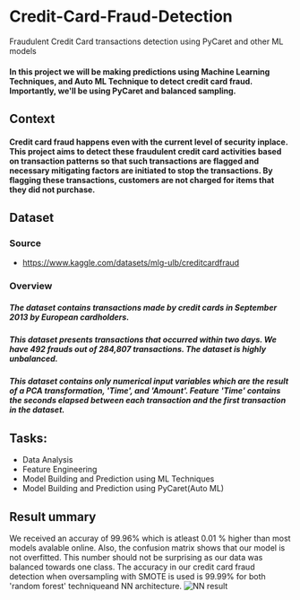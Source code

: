 # Credit-Card-Fraud-Detection
Fraudulent Credit Card transactions detection using PyCaret and other ML models

#### In this project we will be making predictions using Machine Learning Techniques, and Auto ML Technique to detect credit card fraud. Importantly, we'll be using PyCaret and balanced sampling. 

## Context 
#### Credit card fraud happens even with the current level of security inplace. This project aims to detect these fraudulent credit card activities based on transaction patterns so that such transactions are flagged and necessary mitigating factors are initiated to stop the transactions. By flagging these transactions, customers are not charged for items that they did not purchase.

## Dataset

### Source
 - https://www.kaggle.com/datasets/mlg-ulb/creditcardfraud

### Overview
##### The dataset contains transactions made by credit cards in September 2013 by European cardholders.

##### This dataset presents transactions that occurred within two days. We have 492 frauds out of 284,807 transactions. The dataset is highly unbalanced.

##### This dataset contains only numerical input variables which are the result of a PCA transformation, 'Time', and 'Amount'. Feature 'Time' contains the seconds elapsed between each transaction and the first transaction in the dataset. 

## Tasks: 
- Data Analysis
- Feature Engineering
- Model Building and Prediction using ML Techniques
- Model Building and Prediction using PyCaret(Auto ML)

## Result ummary
We received an accuray of  99.96% which is atleast 0.01 % higher than most models avalable online. Also, the confusion matrix shows that our model is not overfitted. This number should not be surprising as our data was balanced towards one class. The accuracy in our credit card fraud detection when oversampling with SMOTE is used is 99.99% for both 'random forest' techniqueand NN architecture.
![NN result](https://user-images.githubusercontent.com/112252681/194194981-d91b2817-c60f-4b2b-8186-f9e065268ae1.PNG)

